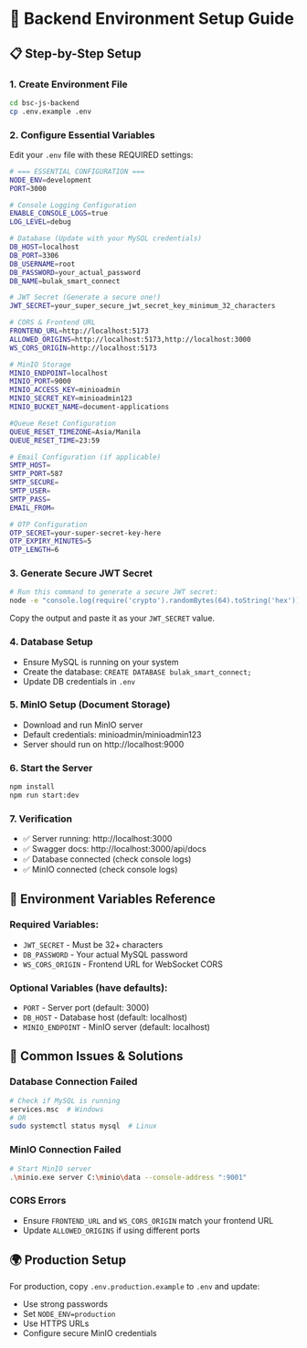# 🔧 Backend Environment Setup Guide

## 📋 Step-by-Step Setup

### 1. Create Environment File
```bash
cd bsc-js-backend
cp .env.example .env
```

### 2. Configure Essential Variables
Edit your `.env` file with these REQUIRED settings:

```bash
# === ESSENTIAL CONFIGURATION ===
NODE_ENV=development
PORT=3000

# Console Logging Configuration
ENABLE_CONSOLE_LOGS=true
LOG_LEVEL=debug

# Database (Update with your MySQL credentials)
DB_HOST=localhost
DB_PORT=3306
DB_USERNAME=root
DB_PASSWORD=your_actual_password
DB_NAME=bulak_smart_connect

# JWT Secret (Generate a secure one!)
JWT_SECRET=your_super_secure_jwt_secret_key_minimum_32_characters

# CORS & Frontend URL
FRONTEND_URL=http://localhost:5173
ALLOWED_ORIGINS=http://localhost:5173,http://localhost:3000
WS_CORS_ORIGIN=http://localhost:5173

# MinIO Storage
MINIO_ENDPOINT=localhost
MINIO_PORT=9000
MINIO_ACCESS_KEY=minioadmin
MINIO_SECRET_KEY=minioadmin123
MINIO_BUCKET_NAME=document-applications

#Queue Reset Configuration
QUEUE_RESET_TIMEZONE=Asia/Manila
QUEUE_RESET_TIME=23:59

# Email Configuration (if applicable)
SMTP_HOST=
SMTP_PORT=587
SMTP_SECURE=
SMTP_USER=
SMTP_PASS=
EMAIL_FROM=

# OTP Configuration
OTP_SECRET=your-super-secret-key-here
OTP_EXPIRY_MINUTES=5
OTP_LENGTH=6
```

### 3. Generate Secure JWT Secret
```bash
# Run this command to generate a secure JWT secret:
node -e "console.log(require('crypto').randomBytes(64).toString('hex'))"
```
Copy the output and paste it as your `JWT_SECRET` value.

### 4. Database Setup
- Ensure MySQL is running on your system
- Create the database: `CREATE DATABASE bulak_smart_connect;`
- Update DB credentials in `.env`

### 5. MinIO Setup (Document Storage)
- Download and run MinIO server
- Default credentials: minioadmin/minioadmin123
- Server should run on http://localhost:9000

### 6. Start the Server
```bash
npm install
npm run start:dev
```

### 7. Verification
- ✅ Server running: http://localhost:3000
- ✅ Swagger docs: http://localhost:3000/api/docs
- ✅ Database connected (check console logs)
- ✅ MinIO connected (check console logs)

## 🔄 Environment Variables Reference

### Required Variables:
- `JWT_SECRET` - Must be 32+ characters
- `DB_PASSWORD` - Your actual MySQL password
- `WS_CORS_ORIGIN` - Frontend URL for WebSocket CORS

### Optional Variables (have defaults):
- `PORT` - Server port (default: 3000)
- `DB_HOST` - Database host (default: localhost)
- `MINIO_ENDPOINT` - MinIO server (default: localhost)

## 🚨 Common Issues & Solutions

### Database Connection Failed
```bash
# Check if MySQL is running
services.msc  # Windows
# OR
sudo systemctl status mysql  # Linux
```

### MinIO Connection Failed
```bash
# Start MinIO server
.\minio.exe server C:\minio\data --console-address ":9001"
```

### CORS Errors
- Ensure `FRONTEND_URL` and `WS_CORS_ORIGIN` match your frontend URL
- Update `ALLOWED_ORIGINS` if using different ports

## 🌍 Production Setup
For production, copy `.env.production.example` to `.env` and update:
- Use strong passwords
- Set `NODE_ENV=production`
- Use HTTPS URLs
- Configure secure MinIO credentials
